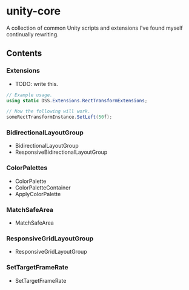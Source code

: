 # unity-core
A collection of common Unity scripts and extensions I've found myself continually rewriting.

## Contents

### Extensions

- TODO: write this.

```csharp
// Example usage.
using static DSS.Extensions.RectTransformExtensions;

// Now the following will work.
someRectTransformInstance.SetLeft(50f);
```

### BidirectionalLayoutGroup

- BidirectionalLayoutGroup
- ResponsiveBidirectionalLayoutGroup

### ColorPalettes

- ColorPalette
- ColorPaletteContainer
- ApplyColorPalette

### MatchSafeArea

- MatchSafeArea

### ResponsiveGridLayoutGroup

- ResponsiveGridLayoutGroup

### SetTargetFrameRate

- SetTargetFrameRate
